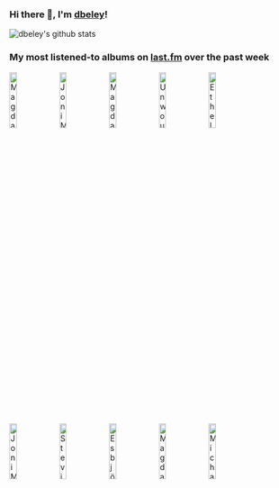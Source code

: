 ### Hi there 👋, I'm [dbeley](https://dbeley.ovh/en)!

![dbeley's github stats](https://github-readme-stats.vercel.app/api?username=dbeley)

### My most listened-to albums on [last.fm](https://www.last.fm/user/d_beley) over the past week

[<img src='https://lastfm.freetls.fastly.net/i/u/300x300/40e357a8c9962876e806cc5328a383e0.jpg' width='16%' alt='Magdalena Bay - Imaginal Disk'>](https://www.last.fm/music/magdalena%2bbay/imaginal%2bdisk)&nbsp;
[<img src='https://lastfm.freetls.fastly.net/i/u/300x300/f4d60ef1d8d01200ed11d01c703f2ba8.jpg' width='16%' alt='Joni Mitchell - Blue'>](https://www.last.fm/music/joni%2bmitchell/blue)&nbsp;
[<img src='https://lastfm.freetls.fastly.net/i/u/300x300/c1b18f7dd5f2b262a96288bfa2330ad2.jpg' width='16%' alt='Magdalena Bay - Mercurial World'>](https://www.last.fm/music/magdalena%2bbay/mercurial%2bworld)&nbsp;
[<img src='https://lastfm.freetls.fastly.net/i/u/300x300/ee4ae5e611f68e5b61e2b89425cc3bbd.png' width='16%' alt='Unwound - Repetition'>](https://www.last.fm/music/unwound/repetition)&nbsp;
[<img src='https://lastfm.freetls.fastly.net/i/u/300x300/b2e3829b7577d46384d27d8da4c7666c.jpg' width='16%' alt='Ethel Cain - Willoughby Tucker, I’ll Always Love You'>](https://www.last.fm/music/ethel%2bcain/willoughby%2btucker%252c%2bi%25e2%2580%2599ll%2balways%2blove%2byou)&nbsp;
<br>
[<img src='https://lastfm.freetls.fastly.net/i/u/300x300/8c60a01f24d29587ac64886a92b75349.jpg' width='16%' alt='Joni Mitchell - Hejira'>](https://www.last.fm/music/joni%2bmitchell/hejira)&nbsp;
[<img src='https://lastfm.freetls.fastly.net/i/u/300x300/2a865fca0fa436c3bddc84968b6d9074.jpg' width='16%' alt='Stevie Wonder - Innervisions'>](https://www.last.fm/music/stevie%2bwonder/innervisions)&nbsp;
[<img src='https://lastfm.freetls.fastly.net/i/u/300x300/76e6935aaca9413e94b67448a2e4fb5c.png' width='16%' alt='Esbjörn Svensson Trio - Strange Place For Snow'>](https://www.last.fm/music/esbj%25c3%25b6rn%2bsvensson%2btrio/strange%2bplace%2bfor%2bsnow)&nbsp;
[<img src='https://lastfm.freetls.fastly.net/i/u/300x300/c4407904c1910709ca094a4d18dc2e7b.jpg' width='16%' alt='Magdalena Bay - mini mix vol. 3'>](https://www.last.fm/music/magdalena%2bbay/mini%2bmix%2bvol.%2b3)&nbsp;
[<img src='https://lastfm.freetls.fastly.net/i/u/300x300/a6a876bd5f927ac2ca5b72a4826f62c7.jpg' width='16%' alt='Michael Jackson - Thriller'>](https://www.last.fm/music/michael%2bjackson/thriller)&nbsp;
<br>
